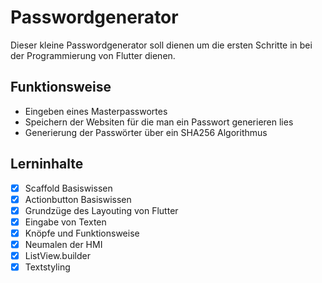 # Passwordgenerator

 Dieser kleine Passwordgenerator soll dienen um die ersten Schritte in bei der Programmierung von Flutter dienen.

 ## Funktionsweise
 - Eingeben eines Masterpasswortes
 - Speichern der Websiten für die man ein Passwort generieren lies
 - Generierung der Passwörter über ein SHA256 Algorithmus

## Lerninhalte
* [x] Scaffold Basiswissen
* [x] Actionbutton Basiswissen
* [x] Grundzüge des Layouting von Flutter
* [x] Eingabe von Texten
* [x] Knöpfe und Funktionsweise
* [x] Neumalen der HMI
* [x] ListView.builder
* [x] Textstyling